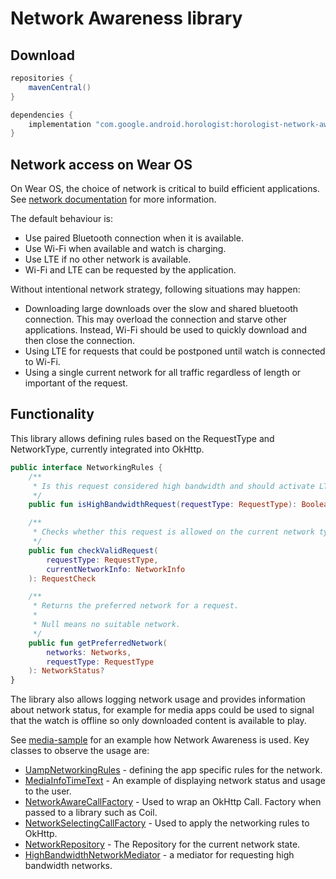 # Network Awareness library

## Download

```groovy
repositories {
    mavenCentral()
}

dependencies {
    implementation "com.google.android.horologist:horologist-network-awareness:<version>"
}
```

## Network access on Wear OS

On Wear OS, the choice of network is critical to build efficient applications. See
[network documentation](https://developer.android.com/training/wearables/data/network-access) for more information.

The default behaviour is:

- Use paired Bluetooth connection when it is available.
- Use Wi-Fi when available and watch is charging.
- Use LTE if no other network is available.
- Wi-Fi and LTE can be requested by the application.

Without intentional network strategy, following situations may happen:

- Downloading large downloads over the slow and shared bluetooth connection. This may overload the
  connection and starve other applications. Instead, Wi-Fi should be used to 
  quickly download and then close the connection. 
- Using LTE for requests that could be postponed until watch is connected to Wi-Fi.
- Using a single current network for all traffic regardless of length or important of the request.

## Functionality

This library allows defining rules based on the RequestType and NetworkType, currently integrated
into OkHttp.

```kotlin
public interface NetworkingRules {
    /**
     * Is this request considered high bandwidth and should activate LTE or Wifi.
     */
    public fun isHighBandwidthRequest(requestType: RequestType): Boolean

    /**
     * Checks whether this request is allowed on the current network type.
     */
    public fun checkValidRequest(
        requestType: RequestType,
        currentNetworkInfo: NetworkInfo
    ): RequestCheck

    /**
     * Returns the preferred network for a request.
     *
     * Null means no suitable network.
     */
    public fun getPreferredNetwork(
        networks: Networks,
        requestType: RequestType
    ): NetworkStatus?
}
```

The library also allows logging network usage and provides information about network status, 
for example for media apps could be used to signal that the watch is offline so only downloaded 
content is available to play.

See [media-sample](media-sample.md) for an example how Network Awareness is used. Key classes to observe the usage are:

- [UampNetworkingRules](https://github.com/google/horologist/blob/main/media/sample/src/main/java/com/google/android/horologist/mediasample/di/config/UampNetworkingRules.kt) - defining the app specific rules for the network.
- [MediaInfoTimeText](https://github.com/google/horologist/blob/main/media/sample/src/main/java/com/google/android/horologist/mediasample/ui/debug/MediaInfoTimeText.kt) - An example of displaying network status and usage to the user.
- [NetworkAwareCallFactory](https://github.com/google/horologist/blob/main/network-awareness/okhttp/src/main/java/com/google/android/horologist/networks/okhttp/NetworkAwareCallFactory.kt) - Used to wrap an OkHttp Call. Factory when passed to a library such as Coil.
- [NetworkSelectingCallFactory](https://github.com/google/horologist/blob/main/network-awareness/okhttp/src/main/java/com/google/android/horologist/networks/okhttp/NetworkSelectingCallFactory.kt) - Used to apply the networking rules to OkHttp.
- [NetworkRepository](https://github.com/google/horologist/blob/main/network-awareness/core/src/main/java/com/google/android/horologist/networks/status/NetworkRepository.kt) - The Repository for the current network state.
- [HighBandwidthNetworkMediator](https://github.com/google/horologist/blob/main/network-awareness/core/src/main/java/com/google/android/horologist/networks/highbandwidth/HighBandwidthNetworkMediator.kt) - a mediator for requesting high bandwidth networks.
